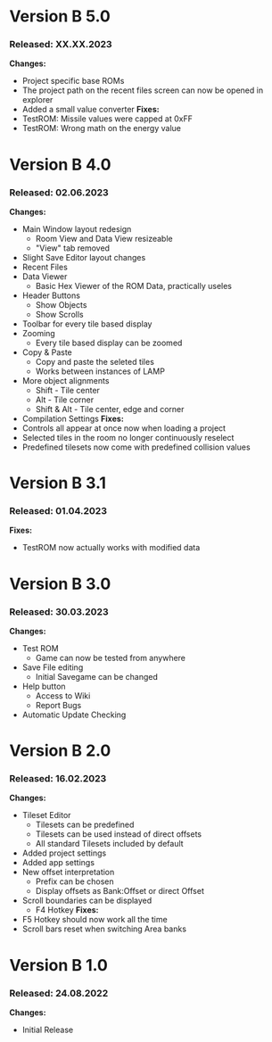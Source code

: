 # Version B 5.0
### Released: XX.XX.2023
**Changes:**
 * Project specific base ROMs
 * The project path on the recent files screen can now be opened in explorer
 * Added a small value converter
**Fixes:** 
 * TestROM: Missile values were capped at 0xFF
 * TestROM: Wrong math on the energy value

# Version B 4.0
### Released: 02.06.2023
**Changes:**
 * Main Window layout redesign
   * Room View and Data View resizeable
   * "View" tab removed
 * Slight Save Editor layout changes
 * Recent Files
 * Data Viewer
   * Basic Hex Viewer of the ROM Data, practically useles
 * Header Buttons
   * Show Objects
   * Show Scrolls
 * Toolbar for every tile based display
 * Zooming
   * Every tile based display can be zoomed
 * Copy & Paste
   * Copy and paste the seleted tiles
   * Works between instances of LAMP
 * More object alignments
   * Shift - Tile center
   * Alt - Tile corner
   * Shift & Alt - Tile center, edge and corner
 * Compilation Settings
**Fixes:**
 * Controls all appear at once now when loading a project
 * Selected tiles in the room no longer continuously reselect
 * Predefined tilesets now come with predefined collision values


# Version B 3.1
### Released: 01.04.2023
**Fixes:**
 * TestROM now actually works with modified data


# Version B 3.0
### Released: 30.03.2023
**Changes:**
 * Test ROM
   * Game can now be tested from anywhere
 * Save File editing
   * Initial Savegame can be changed
 * Help button
   * Access to Wiki
   * Report Bugs
 * Automatic Update Checking


# Version B 2.0
### Released: 16.02.2023
**Changes:**
 * Tileset Editor
   * Tilesets can be predefined
   * Tilesets can be used instead of direct offsets
   * All standard Tilesets included by default
 * Added project settings
 * Added app settings
 * New offset interpretation
   * Prefix can be chosen
   * Display offsets as Bank:Offset or direct Offset
 * Scroll boundaries can be displayed
   * F4 Hotkey
**Fixes:**
 * F5 Hotkey should now work all the time
 * Scroll bars reset when switching Area banks


# Version B 1.0
### Released: 24.08.2022
**Changes:**
 * Initial Release